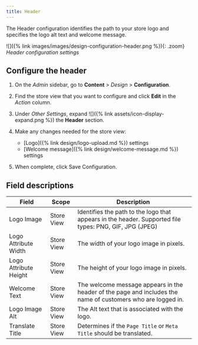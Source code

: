 ```yaml
---
title: Header
---
```


The Header configuration identifies the path to your store logo and specifies the logo alt text and welcome message.

![]({% link images/images/design-configuration-header.png %}){: .zoom}
_Header configuration settings_

## Configure the header

1. On the _Admin_ sidebar, go to **Content** > _Design_ > **Configuration**.

1. Find the store view that you want to configure and click **Edit** in the _Action_ column.

1. Under _Other Settings_, expand ![]({% link assets/icon-display-expand.png %}) the **Header** section.

1. Make any changes needed for the store view:

   - [Logo]({% link design/logo-upload.md %}) settings
   - [Welcome message]({% link design/welcome-message.md %}) settings

1. When complete, click <span class="btn">Save Configuration</span>.

## Field descriptions

|Field|Scope|Description|
|--- |--- |--- |
|Logo Image|Store View|Identifies the path to the logo that appears in the header. Supported file types: PNG, GIF, JPG (JPEG)|
|Logo Attribute Width|Store View|The width of your logo image in pixels.|
|Logo Attribute Height|Store View|The height of your logo image in pixels.|
|Welcome Text|Store View|The welcome message appears in the header of the page and  includes the name of customers who are logged in.|
|Logo Image Alt|Store View|The Alt text that is associated with the logo.|
|Translate Title|Store View|Determines if the `Page Title` or `Meta Title` should be translated.|
